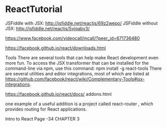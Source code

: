 # ReactTutorial

JSFiddle with JSX: http://jsfiddle.net/reactjs/69z2wepo/
JSFiddle without JSX: http://jsfiddle.net/reactjs/5vjqabv3/

https://www.facebook.com/videocall/incall/?peer_id=671736480

https://facebook.github.io/react/downloads.html


Tools
There are several tools that can help make React development even more fun. To access the 
JSX transformer that can be installed for the command-line via  npm, use this command:
npm install -g react-tools
There are several utilities and editor integrations, most of which are listed at 
https://github.com/facebook/react/wiki/Complementary-Tools#jsx-integrations.

  https://facebook.github.io/react/docs/
addons.html

one example of a useful 
addition is a project called react-router , which provides routing for React applications.

Intro to React
Page -34
CHAPTER 3




